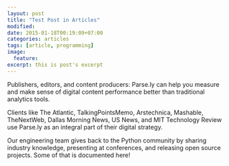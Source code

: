 ```yaml
---
layout: post
title: "Test Post in Articles"
modified:
date: 2015-01-18T00:19:09+07:00
categories: articles
tags: [article, programming]
image:
  feature:
excerpt: this is post's excerpt
---
```


Publishers, editors, and content producers: Parse.ly can help you measure and make sense of digital content performance better than traditional analytics tools.

Clients like The Atlantic, TalkingPointsMemo, Arstechnica, Mashable, TheNextWeb, Dallas Morning News, US News, and MIT Technology Review use Parse.ly as an integral part of their digital strategy.

Our engineering team gives back to the Python community by sharing industry knowledge, presenting at conferences, and releasing open source projects. Some of that is documented here!